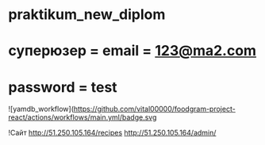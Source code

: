 # praktikum_new_diplom
# суперюзер = email = 123@ma2.com
# password = test

![yamdb_workflow](https://github.com/vital00000/foodgram-project-react/actions/workflows/main.yml/badge.svg

!Сайт http://51.250.105.164/recipes
http://51.250.105.164/admin/